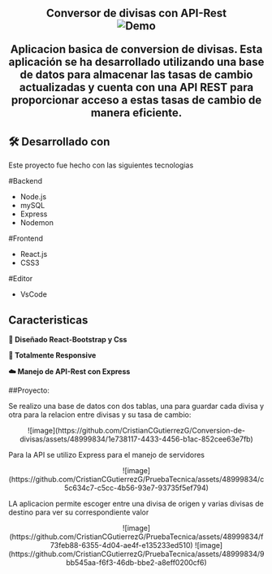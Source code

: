 <h2 align="center">
  Conversor de divisas con API-Rest<br/>
<div align="center">
  <img alt="Demo" src="assets/Image/presentationweb-paginapixar.png" />
</div>

Aplicacion basica de conversion de divisas. Esta aplicación se ha desarrollado utilizando una base de datos para almacenar las tasas de cambio actualizadas y cuenta con una API REST para proporcionar acceso a estas tasas de cambio de manera eficiente.

## 🛠 Desarrollado con

Este proyecto fue hecho con las siguientes tecnologias 

#Backend
- Node.js
- mySQL
- Express
- Nodemon

#Frontend
- React.js
- CSS3

#Editor
- VsCode

## Caracteristicas

**🎨 Diseñado React-Bootstrap y Css**

**📱 Totalmente Responsive**

**☁️ Manejo de API-Rest con Express**

##Proyecto:

Se realizo una base de datos con dos tablas, una para guardar cada divisa y otra para la relacion entre divisas y su tasa de cambio:
<div align="center">
  ![image](https://github.com/CristianCGutierrezG/Conversion-de-divisas/assets/48999834/1e738117-4433-4456-b1ac-852cee63e7fb)
</div>

Para la API se utilizo Express para el manejo de servidores
<div align="center">
  ![image](https://github.com/CristianCGutierrezG/PruebaTecnica/assets/48999834/c5c634c7-c5cc-4b56-93e7-93735f5ef794)
</div>

LA aplicacion permite escoger entre una divisa de origen y varias divisas de destino para ver su correspondiente valor
<div align="center">
  ![image](https://github.com/CristianCGutierrezG/PruebaTecnica/assets/48999834/f73feb88-6355-4d04-ae4f-e135233ed510)
  ![image](https://github.com/CristianCGutierrezG/PruebaTecnica/assets/48999834/9bb545aa-f6f3-46db-bbe2-a8eff0200cf6)
</div>









